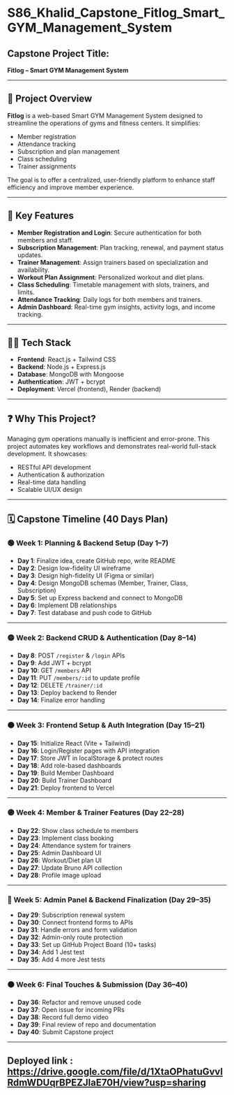 # S86_Khalid_Capstone_Fitlog_Smart_GYM_Management_System

## Capstone Project Title:
**Fitlog – Smart GYM Management System**

---

## 📌 Project Overview

**Fitlog** is a web-based Smart GYM Management System designed to streamline the operations of gyms and fitness centers. It simplifies:
- Member registration  
- Attendance tracking  
- Subscription and plan management  
- Class scheduling  
- Trainer assignments  

The goal is to offer a centralized, user-friendly platform to enhance staff efficiency and improve member experience.

---

## 🚀 Key Features

- **Member Registration and Login**: Secure authentication for both members and staff.
- **Subscription Management**: Plan tracking, renewal, and payment status updates.
- **Trainer Management**: Assign trainers based on specialization and availability.
- **Workout Plan Assignment**: Personalized workout and diet plans.
- **Class Scheduling**: Timetable management with slots, trainers, and limits.
- **Attendance Tracking**: Daily logs for both members and trainers.
- **Admin Dashboard**: Real-time gym insights, activity logs, and income tracking.

---

## 🧑‍💻 Tech Stack

- **Frontend**: React.js + Tailwind CSS  
- **Backend**: Node.js + Express.js  
- **Database**: MongoDB with Mongoose  
- **Authentication**: JWT + bcrypt  
- **Deployment**: Vercel (frontend), Render (backend)

---

## ❓ Why This Project?

Managing gym operations manually is inefficient and error-prone. This project automates key workflows and demonstrates real-world full-stack development. It showcases:
- RESTful API development  
- Authentication & authorization  
- Real-time data handling  
- Scalable UI/UX design  

---

## 🗓️ Capstone Timeline (40 Days Plan)

### 🟢 Week 1: Planning & Backend Setup (Day 1–7)
- **Day 1**: Finalize idea, create GitHub repo, write README  
- **Day 2**: Design low-fidelity UI wireframe  
- **Day 3**: Design high-fidelity UI (Figma or similar)  
- **Day 4**: Design MongoDB schemas (Member, Trainer, Class, Subscription)  
- **Day 5**: Set up Express backend and connect to MongoDB  
- **Day 6**: Implement DB relationships  
- **Day 7**: Test database and push code to GitHub  

---

### 🟡 Week 2: Backend CRUD & Authentication (Day 8–14)
- **Day 8**: POST `/register` & `/login` APIs  
- **Day 9**: Add JWT + bcrypt  
- **Day 10**: GET `/members` API  
- **Day 11**: PUT `/members/:id` to update profile  
- **Day 12**: DELETE `/trainer/:id`  
- **Day 13**: Deploy backend to Render  
- **Day 14**: Finalize error handling  

---

### 🟠 Week 3: Frontend Setup & Auth Integration (Day 15–21)
- **Day 15**: Initialize React (Vite + Tailwind)  
- **Day 16**: Login/Register pages with API integration  
- **Day 17**: Store JWT in localStorage & protect routes  
- **Day 18**: Add role-based dashboards  
- **Day 19**: Build Member Dashboard  
- **Day 20**: Build Trainer Dashboard  
- **Day 21**: Deploy frontend to Vercel  

---

### 🟣 Week 4: Member & Trainer Features (Day 22–28)
- **Day 22**: Show class schedule to members  
- **Day 23**: Implement class booking  
- **Day 24**: Attendance system for trainers  
- **Day 25**: Admin Dashboard UI  
- **Day 26**: Workout/Diet plan UI  
- **Day 27**: Update Bruno API collection  
- **Day 28**: Profile image upload  

---

### 🔵 Week 5: Admin Panel & Backend Finalization (Day 29–35)
- **Day 29**: Subscription renewal system  
- **Day 30**: Connect frontend forms to APIs  
- **Day 31**: Handle errors and form validation  
- **Day 32**: Admin-only route protection  
- **Day 33**: Set up GitHub Project Board (10+ tasks)  
- **Day 34**: Add 1 Jest test  
- **Day 35**: Add 4 more Jest tests  

---

### 🟤 Week 6: Final Touches & Submission (Day 36–40)
- **Day 36**: Refactor and remove unused code  
- **Day 37**: Open issue for incoming PRs  
- **Day 38**: Record full demo video  
- **Day 39**: Final review of repo and documentation  
- **Day 40**: Submit Capstone project  

---

## Deployed link : https://drive.google.com/file/d/1XtaOPhatuGvvlRdmWDUqrBPEZJlaE70H/view?usp=sharing

